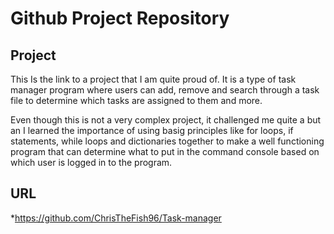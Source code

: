 # Github Project Repository

## Project
This Is the link to a project that I am quite proud of. It is a type of task manager program where users can add, remove and search through a task file to determine which tasks are assigned to them and more.

Even though this is not a very complex project, it challenged me quite a but an I learned the importance of using basig principles like for loops, if statements, while loops and dictionaries together to make a well functioning program that can determine what to put in the command console based on which user is logged in to the program.

## URL
*https://github.com/ChrisTheFish96/Task-manager
